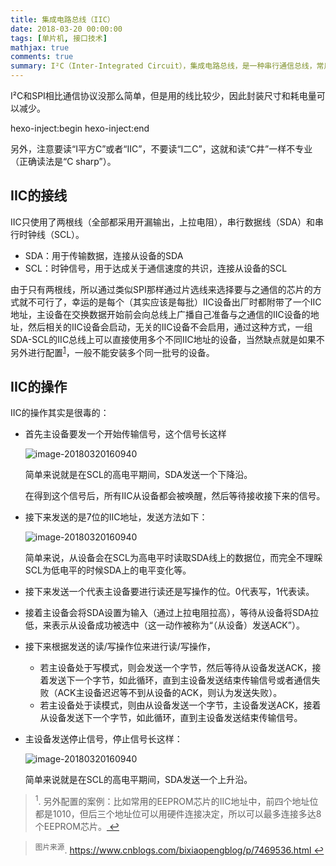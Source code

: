 ```yaml
---
title: 集成电路总线（IIC）
date: 2018-03-20 00:00:00
tags: [单片机, 接口技术]
mathjax: true
comments: true
summary: I²C（Inter-Integrated Circuit），集成电路总线，是一种串行通信总线，常用于单片机之间和单片机与EEPROM、DAC、ADC、RTC等设备的通信。
---
```

<p>I²C和SPI相比通信协议没那么简单，但是用的线比较少，因此封装尺寸和耗电量可以减少。</p>
 hexo-inject:begin  hexo-inject:end <p>另外，注意要读“I平方C”或者“IIC”，不要读“I二C”，这就和读“C井”一样不专业（正确读法是“C sharp”）。</p>
<h2 id="IIC的接线"><a class="headerlink" href="#IIC的接线" title="IIC的接线"></a>IIC的接线</h2><p>IIC只使用了两根线（全部都采用开漏输出，上拉电阻），串行数据线（SDA）和串行时钟线（SCL）。</p>
<ul>
<li>SDA：用于传输数据，连接从设备的SDA</li>
<li>SCL：时钟信号，用于达成关于通信速度的共识，连接从设备的SCL</li>
</ul>
<p>由于只有两根线，所以通过类似SPI那样通过片选线来选择要与之通信的芯片的方式就不可行了，幸运的是每个（其实应该是每批）IIC设备出厂时都附带了一个IIC地址，主设备在交换数据开始前会向总线上广播自己准备与之通信的IIC设备的地址，然后相关的IIC设备会启动，无关的IIC设备不会启用，通过这种方式，一组SDA-SCL的IIC总线上可以直接使用多个不同IIC地址的设备，当然缺点就是如果不另外进行配置<sup><a href="#fn_1" id="reffn_1">1</a></sup>，一般不能安装多个同一批号的设备。</p>
<h2 id="IIC的操作"><a class="headerlink" href="#IIC的操作" title="IIC的操作"></a>IIC的操作</h2><p>IIC的操作其实是很毒的：</p>
<ul>
<li><p>首先主设备要发一个开始传输信号，这个信号长这样</p>
<p><img alt="image-20180320160940" src="./start-bit.png"/></p>
<p>简单来说就是在SCL的高电平期间，SDA发送一个下降沿。</p>
<p>在得到这个信号后，所有IIC从设备都会被唤醒，然后等待接收接下来的信号。</p>
</li>
<li><p>接下来发送的是7位的IIC地址，发送方法如下：</p>
<p><img alt="image-20180320160940" src="./send-data.png"/></p>
<p>简单来说，从设备会在SCL为高电平时读取SDA线上的数据位，而完全不理睬SCL为低电平的时候SDA上的电平变化等。</p>
</li>
<li><p>接下来发送一个代表主设备要进行读还是写操作的位。0代表写，1代表读。</p>
</li>
<li><p>接着主设备会将SDA设置为输入（通过上拉电阻拉高），等待从设备将SDA拉低，来表示从设备成功被选中（这一动作被称为“（从设备）发送ACK”）。</p>
</li>
<li><p>接下来根据发送的读/写操作位来进行读/写操作，</p>
<ul>
<li>若主设备处于写模式，则会发送一个字节，然后等待从设备发送ACK，接着发送下一个字节，如此循环，直到主设备发送结束传输信号或者通信失败（ACK主设备迟迟等不到从设备的ACK，则认为发送失败）。</li>
<li>若主设备处于读模式，则由从设备发送一个字节，主设备发送ACK，接着从设备发送下一个字节，如此循环，直到主设备发送结束传输信号。</li>
</ul>
</li>
<li><p>主设备发送停止信号，停止信号长这样：</p>
<p><img alt="image-20180320160940" src="./end-bit.png"/></p>
<p>简单来说就是在SCL的高电平期间，SDA发送一个上升沿。</p>
</li>
</ul>
<blockquote id="fn_1">
<sup>1</sup>. 另外配置的案例：比如常用的EEPROM芯片的IIC地址中，前四个地址位都是1010，但后三个地址位可以用硬件连接决定，所以可以最多连接多达8个EEPROM芯片。<a href="#reffn_1" title="Jump back to footnote [1] in the text."> ↩</a>
</blockquote>
<blockquote id="fn_图片来源">
<sup>图片来源</sup>. <a href="https://www.cnblogs.com/bixiaopengblog/p/7469536.html" rel="noopener" target="_blank">https://www.cnblogs.com/bixiaopengblog/p/7469536.html</a><a href="#reffn_图片来源" title="Jump back to footnote [图片来源] in the text."> ↩</a>
</blockquote>

